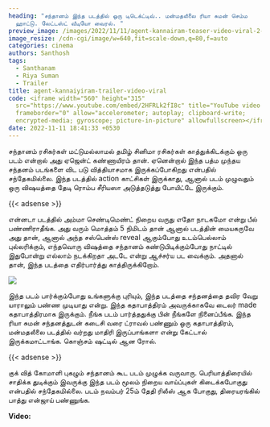 ```yaml
---
heading: "சந்தானம் இந்த படத்தில் ஒரு டிடெக்ட்டிவ்.. மன்மதலீலை ரியா சுமன் செம்ம
  ஹாட்டு. லேட்டஸ்ட் வீடியோ வைரல். "
preview_image: /images/2022/11/11/agent-kannairam-teaser-video-viral-2-.jpg
image_resize: /cdn-cgi/image/w=640,fit=scale-down,q=80,f=auto
categories: cinema
authors: Santhosh
tags:
  - Santhanam
  - Riya Suman
  - Trailer
title: agent-kannaiyiram-trailer-video-viral
code: <iframe width="560" height="315"
  src="https://www.youtube.com/embed/2HFRLk2fI8c" title="YouTube video player"
  frameborder="0" allow="accelerometer; autoplay; clipboard-write;
  encrypted-media; gyroscope; picture-in-picture" allowfullscreen></iframe>
date: 2022-11-11 18:41:33 +0530
---
```

சந்தானம் ரசிகர்கள் மட்டுமல்லாமல் தமிழ் சினிமா ரசிகர்கள் காத்துக்கிடக்கும் ஒரு படம் என்றால் அது ஏஜென்ட் கண்ணாயிரம் தான். ஏனென்றால் இந்த பத்ம முந்தய சந்தனம் படங்களை விட படு வித்தியாசமாக இருக்கப்போகிறது என்பதில் சந்தேகமில்லை. இந்த படத்தில் action காட்சிகள் இருக்காது, ஆனால் படம் முழுவதும் ஒரு விஷயத்தை தேடி ரொம்ப சீரியஸா அடுத்தடுத்து போயிட்டே இருக்கும்.

{{< adsense >}}

என்னடா படத்தில் அம்மா செண்டிமெண்ட் நிறைய வருது எதோ நாடகமோ என்று பீல் பண்ணிராதீங்க. அது வரும் மொத்தம் 5 நிமிடம் தான் ஆனால் படத்தின் மையகருவே அது தான், ஆனால் அந்த சஸ்பென்ஸ் reveal ஆகும்போது உடம்பெல்லாம் புல்லரிக்கும், எந்தவொரு விஷத்தை சந்தானம் கண்டுபிடிக்கும்போது நாட்டில் இதுபோன்று எல்லாம் நடக்கிறதா அடடே என்று ஆச்சர்ய பட வைக்கும். அதனால் தான், இந்த படத்தை எதிர்பார்த்து காத்திருக்கிறோம்.

![](/images/2022/11/11/agent-kannairam-teaser-video-viral-1-.jpg)

இந்த படம் பார்க்கும்போது உங்களுக்கு புரியும், இந்த படத்தை சந்தனத்தை தவிர வேறு யாராலும் பண்ண முடியாது என்று. இந்த கதாபாத்திரம் அவருக்காகவே டைலர் made கதாபாத்திரமாக இருக்கும். நீங்க படம் பார்த்ததுக்கு பின் நீங்களே நினைப்பீங்க. இந்த ரியா சுமன் சந்தனத்துடன் கடைசி வரை ட்ராவல் பண்ணும் ஒரு கதாபாத்திரம், மன்மதலீலை படத்தில் வர்றது மாதிரி இருப்பாங்களா என்று கேட்டால் இருக்கமாட்டாங்க. கொஞ்சம் ஷட்டில் ஆன ரோல். 

{{< adsense >}}

குக் வித் கோமாளி புகழும் சந்தானம் கூட படம் முழுக்க வருவாரு. பெரியாத்திரையில் சாதிக்க துடிக்கும் இவருக்கு இந்த படம் மூலம் நிறைய வாய்ப்புகள் கிடைக்கபோகுது என்பதில் சந்தேகமில்லை. படம் நவம்பர் 25ம் தேதி ரிலீஸ் ஆக போகுது, திரையரங்கில் பாத்து என்ஜாய் பண்ணுங்க.

**V﻿ideo:**